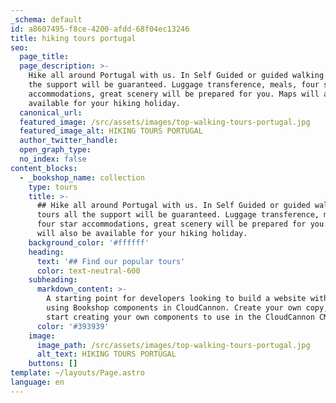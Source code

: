 ```yaml
---
_schema: default
id: a8607495-f8ce-4200-afdd-68f04ec13246
title: hiking tours portugal
seo:
  page_title:
  page_description: >-
    Hike all around Portugal with us. In Self Guided or guided walking tours all
    the support will be guaranteed. Luggage transference, meals, four star
    accommodations, great scenery will be prepared for you. Maps will also be
    available for your hiking holiday.
  canonical_url:
  featured_image: /src/assets/images/top-walking-tours-portugal.jpg
  featured_image_alt: HIKING TOURS PORTUGAL
  author_twitter_handle:
  open_graph_type:
  no_index: false
content_blocks:
  - _bookshop_name: collection
    type: tours
    title: >-
      ## Hike all around Portugal with us. In Self Guided or guided walking
      tours all the support will be guaranteed. Luggage transference, meals,
      four star accommodations, great scenery will be prepared for you. Maps
      will also be available for your hiking holiday.
    background_color: '#ffffff'
    heading:
      text: '## Find our popular tours'
      color: text-neutral-600
    subheading:
      markdown_content: >-
        A starting point for developers looking to build a website with Astro,
        using Bookshop components in CloudCannon. Create your own copy, and
        start creating your own components to use in the CloudCannon CMS.
      color: '#393939'
    image:
      image_path: /src/assets/images/top-walking-tours-portugal.jpg
      alt_text: HIKING TOURS PORTUGAL
    buttons: []
template: ~/layouts/Page.astro
language: en
---
```

